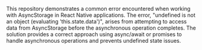This repository demonstrates a common error encountered when working with AsyncStorage in React Native applications. The error, "undefined is not an object (evaluating 'this.state.data')", arises from attempting to access data from AsyncStorage before the asynchronous operation completes.  The solution provides a correct approach using async/await or promises to handle asynchronous operations and prevents undefined state issues.